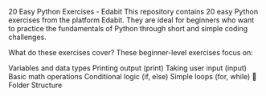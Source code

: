 20 Easy Python Exercises - Edabit
This repository contains 20 easy Python exercises from the platform Edabit.
They are ideal for beginners who want to practice the fundamentals of Python through short and simple coding challenges.

What do these exercises cover?
These beginner-level exercises focus on:

Variables and data types
Printing output (print)
Taking user input (input)
Basic math operations
Conditional logic (if, else)
Simple loops (for, while)
📁 Folder Structure
